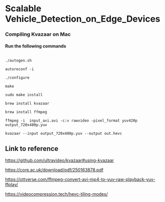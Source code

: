 # Scalable Vehicle_Detection_on_Edge_Devices

### Compiling Kvazaar on Mac

#### Run the following commands


```brew install automake libtool yasm

./autogen.sh

autoreconf -i

./configure

make 

sudo make install

brew install kvazaar

brew install ffmpeg

ffmpeg -i  input_avi.avi -c:v rawvideo -pixel_format yuv420p output_720x480p.yuv

kvazaar --input output_720x480p.yuv --output out.hevc

```

## Link to reference

https://github.com/ultravideo/kvazaar#using-kvazaar

https://core.ac.uk/download/pdf/250163878.pdf

https://ottverse.com/ffmpeg-convert-avi-mp4-to-yuv-raw-playback-yuv-ffplay/

https://videocompression.tech/hevc-tiling-modes/


